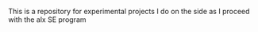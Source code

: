 This is a repository for experimental projects I do on the side as I proceed with the
alx SE program